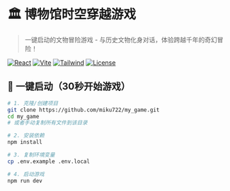 # 🏛️ 博物馆时空穿越游戏

> 一键启动的文物冒险游戏 - 与历史文物化身对话，体验跨越千年的奇幻冒险！

[![React](https://img.shields.io/badge/React-18.2-blue.svg)](https://reactjs.org/)
[![Vite](https://img.shields.io/badge/Vite-4.4-646CFF.svg)](https://vitejs.dev/)
[![Tailwind](https://img.shields.io/badge/Tailwind-3.3-38B2AC.svg)](https://tailwindcss.com/)
[![License](https://img.shields.io/badge/License-MIT-green.svg)](https://opensource.org/licenses/MIT)

## 🚀 一键启动（30秒开始游戏）

```bash
# 1. 克隆/创建项目
git clone https://github.com/miku722/my_game.git
cd my_game
# 或者手动复制所有文件到该目录

# 2. 安装依赖
npm install

# 3. 复制环境变量
cp .env.example .env.local

# 4. 启动游戏
npm run dev